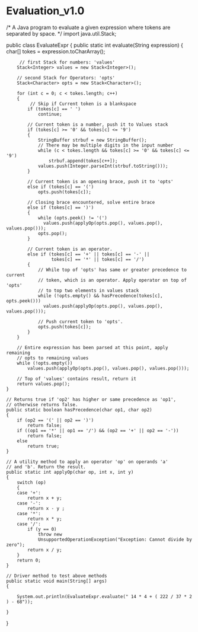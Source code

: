 # Evaluation_v1.0
/* A Java program to evaluate a given expression where tokens are separated
   by space.
   */
import java.util.Stack;

public class EvaluateExpr
{
    public static int evaluate(String expression)
    {
        char[] tokes = expression.toCharArray();

         // first Stack for numbers: 'values'
        Stack<Integer> values = new Stack<Integer>();

        // second Stack for Operators: 'opts'
        Stack<Character> opts = new Stack<Character>();

        for (int c = 0; c < tokes.length; c++)
        {
             // Skip if Current token is a blankspace
            if (tokes[c] == ' ')
                continue;

            // Current token is a number, push it to Values stack
            if (tokes[c] >= '0' && tokes[c] <= '9')
            {
                StringBuffer strbuf = new StringBuffer();
                // There may be multiple digits in the input number
                while (c < tokes.length && tokes[c] >= '0' && tokes[c] <= '9')
                    strbuf.append(tokes[c++]);
                values.push(Integer.parseInt(strbuf.toString()));
            }

            // Current token is an opening brace, push it to 'opts'
            else if (tokes[c] == '(')
                opts.push(tokes[c]);

            // Closing brace encountered, solve entire brace
            else if (tokes[c] == ')')
            {
                while (opts.peek() != '(')
                  values.push(applyOp(opts.pop(), values.pop(), values.pop()));
                opts.pop();
            }

            // Current token is an operator.
            else if (tokes[c] == '+' || tokes[c] == '-' ||
                     tokes[c] == '*' || tokes[c] == '/')
            {
                // While top of 'opts' has same or greater precedence to current
                // token, which is an operator. Apply operator on top of 'opts'
                // to top two elements in values stack
                while (!opts.empty() && hasPrecedence(tokes[c], opts.peek()))
                  values.push(applyOp(opts.pop(), values.pop(), values.pop()));

                // Push current token to 'opts'.
                opts.push(tokes[c]);
            }
        }

        // Entire expression has been parsed at this point, apply remaining
        // opts to remaining values
        while (!opts.empty())
            values.push(applyOp(opts.pop(), values.pop(), values.pop()));

        // Top of 'values' contains result, return it
        return values.pop();
    }

    // Returns true if 'op2' has higher or same precedence as 'op1',
    // otherwise returns false.
    public static boolean hasPrecedence(char op1, char op2)
    {
        if (op2 == '(' || op2 == ')')
            return false;
        if ((op1 == '*' || op1 == '/') && (op2 == '+' || op2 == '-'))
            return false;
        else
            return true;
    }

    // A utility method to apply an operator 'op' on operands 'a'
    // and 'b'. Return the result.
    public static int applyOp(char op, int x, int y)
    {
        switch (op)
        {
        case '+':
            return x + y;
        case '-':
            return x - y ;
        case '*':
            return x * y;
        case '/':
            if (y == 0)
                throw new
                UnsupportedOperationException("Exception: Cannot divide by zero");
            return x / y;
        }
        return 0;
    }

    // Driver method to test above methods
    public static void main(String[] args)
    {
          
       	System.out.println(EvaluateExpr.evaluate(" 14 * 4 + ( 222 / 37 * 2 ) - 68"));

    }
}

